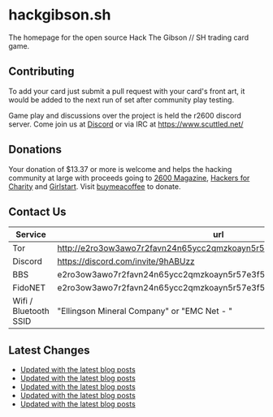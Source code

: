 # hackgibson.sh
The homepage for the open source Hack The Gibson // SH trading card game.


## Contributing

To add your card just submit a pull request with your card's front art, it would be added to the next run of set after community play testing.

Game play and discussions over the project is held the r2600 discord server. Come join us at [Discord](https://discord.com/invite/9hABUzz) or via IRC at https://www.scuttled.net/


## Donations

Your donation of $13.37 or more is welcome and helps the hacking community at large with proceeds going to [2600 Magazine](https://2600.com/), [Hackers for Charity](https://hackersforcharity.org) and [Girlstart](https://girlstart.org).  Visit [buymeacoffee](https://www.buymeacoffee.com/hackgibson.sh) to donate.


## Contact Us

Service | url
-|-
Tor | http://e2ro3ow3awo7r2favn24n65ycc2qmzkoayn5r57e3f56nvjwdcgg32ad.onion
Discord | https://discord.com/invite/9hABUzz
BBS | e2ro3ow3awo7r2favn24n65ycc2qmzkoayn5r57e3f56nvjwdcgg32ad.onion:23
FidoNET | e2ro3ow3awo7r2favn24n65ycc2qmzkoayn5r57e3f56nvjwdcgg32ad.onion:24554
Wifi / Bluetooth SSID | "Ellingson Mineral Company" or "EMC Net - <fidonet address>"

## Latest Changes
<!-- BLOG-POST-LIST:START -->
- [Updated with the latest blog posts](https://github.com/DFW2600/hackgibson.sh/commit/8d0d83d939f02370faedcf1331791ed004eac2c9)
- [Updated with the latest blog posts](https://github.com/DFW2600/hackgibson.sh/commit/c4731fd1bb617d2e403f82545c1ad60308b09e8e)
- [Updated with the latest blog posts](https://github.com/DFW2600/hackgibson.sh/commit/e6993c0b75ee9ea8104db57d8f496701e6d34f5b)
- [Updated with the latest blog posts](https://github.com/DFW2600/hackgibson.sh/commit/7a908db924e86defdebfe900249c8c919b0d1bfb)
- [Updated with the latest blog posts](https://github.com/DFW2600/hackgibson.sh/commit/e37f5803374e67085a72f99a821111db654be305)
<!-- BLOG-POST-LIST:END -->
